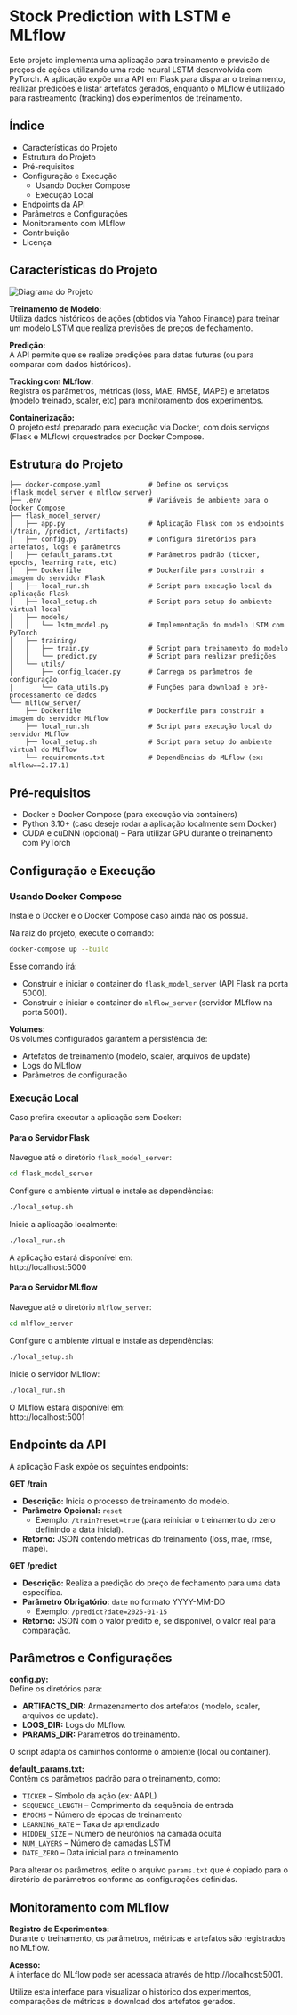 # Stock Prediction with LSTM e MLflow

Este projeto implementa uma aplicação para treinamento e previsão de preços de ações utilizando uma rede neural LSTM desenvolvida com PyTorch. A aplicação expõe uma API em Flask para disparar o treinamento, realizar predições e listar artefatos gerados, enquanto o MLflow é utilizado para rastreamento (tracking) dos experimentos de treinamento.

## Índice
- Características do Projeto
- Estrutura do Projeto
- Pré-requisitos
- Configuração e Execução
  - Usando Docker Compose
  - Execução Local
- Endpoints da API
- Parâmetros e Configurações
- Monitoramento com MLflow
- Contribuição
- Licença

## Características do Projeto


![Diagrama do Projeto](https://lh3.googleusercontent.com/d/1tnj2kYu3lI3pXmBH3kHeaiyqVh5Z7hoi)


**Treinamento de Modelo:**  
Utiliza dados históricos de ações (obtidos via Yahoo Finance) para treinar um modelo LSTM que realiza previsões de preços de fechamento.

**Predição:**  
A API permite que se realize predições para datas futuras (ou para comparar com dados históricos).

**Tracking com MLflow:**  
Registra os parâmetros, métricas (loss, MAE, RMSE, MAPE) e artefatos (modelo treinado, scaler, etc) para monitoramento dos experimentos.

**Containerização:**  
O projeto está preparado para execução via Docker, com dois serviços (Flask e MLflow) orquestrados por Docker Compose.

## Estrutura do Projeto

```
├── docker-compose.yaml            # Define os serviços (flask_model_server e mlflow_server)
├── .env                           # Variáveis de ambiente para o Docker Compose
├── flask_model_server/            
│   ├── app.py                     # Aplicação Flask com os endpoints (/train, /predict, /artifacts)
│   ├── config.py                  # Configura diretórios para artefatos, logs e parâmetros
│   ├── default_params.txt         # Parâmetros padrão (ticker, epochs, learning rate, etc)
│   ├── Dockerfile                 # Dockerfile para construir a imagem do servidor Flask
│   ├── local_run.sh               # Script para execução local da aplicação Flask
│   ├── local_setup.sh             # Script para setup do ambiente virtual local
│   ├── models/
│   │   └── lstm_model.py          # Implementação do modelo LSTM com PyTorch
│   ├── training/
│   │   ├── train.py               # Script para treinamento do modelo
│   │   └── predict.py             # Script para realizar predições
│   └── utils/
│       ├── config_loader.py       # Carrega os parâmetros de configuração
│       └── data_utils.py          # Funções para download e pré-processamento de dados
└── mlflow_server/
    ├── Dockerfile                 # Dockerfile para construir a imagem do servidor MLflow
    ├── local_run.sh               # Script para execução local do servidor MLflow
    ├── local_setup.sh             # Script para setup do ambiente virtual do MLflow
    └── requirements.txt           # Dependências do MLflow (ex: mlflow==2.17.1)
```

## Pré-requisitos

- Docker e Docker Compose (para execução via containers)
- Python 3.10+ (caso deseje rodar a aplicação localmente sem Docker)
- CUDA e cuDNN (opcional) – Para utilizar GPU durante o treinamento com PyTorch

## Configuração e Execução

### Usando Docker Compose

Instale o Docker e o Docker Compose caso ainda não os possua.

Na raiz do projeto, execute o comando:

```bash
docker-compose up --build
```

Esse comando irá:
- Construir e iniciar o container do `flask_model_server` (API Flask na porta 5000).
- Construir e iniciar o container do `mlflow_server` (servidor MLflow na porta 5001).

**Volumes:**  
Os volumes configurados garantem a persistência de:
- Artefatos de treinamento (modelo, scaler, arquivos de update)
- Logs do MLflow
- Parâmetros de configuração

### Execução Local

Caso prefira executar a aplicação sem Docker:

#### Para o Servidor Flask

Navegue até o diretório `flask_model_server`:

```bash
cd flask_model_server
```

Configure o ambiente virtual e instale as dependências:

```bash
./local_setup.sh
```

Inicie a aplicação localmente:

```bash
./local_run.sh
```

A aplicação estará disponível em:  
http://localhost:5000

#### Para o Servidor MLflow

Navegue até o diretório `mlflow_server`:

```bash
cd mlflow_server
```

Configure o ambiente virtual e instale as dependências:

```bash
./local_setup.sh
```

Inicie o servidor MLflow:

```bash
./local_run.sh
```

O MLflow estará disponível em:  
http://localhost:5001

## Endpoints da API

A aplicação Flask expõe os seguintes endpoints:

**GET /train**  
- **Descrição:** Inicia o processo de treinamento do modelo.  
- **Parâmetro Opcional:** `reset`  
  - Exemplo: `/train?reset=true` (para reiniciar o treinamento do zero definindo a data inicial).  
- **Retorno:** JSON contendo métricas do treinamento (loss, mae, rmse, mape).

**GET /predict**  
- **Descrição:** Realiza a predição do preço de fechamento para uma data específica.  
- **Parâmetro Obrigatório:** `date` no formato YYYY-MM-DD  
  - Exemplo: `/predict?date=2025-01-15`  
- **Retorno:** JSON com o valor predito e, se disponível, o valor real para comparação.

## Parâmetros e Configurações

**config.py:**  
Define os diretórios para:
- **ARTIFACTS_DIR:** Armazenamento dos artefatos (modelo, scaler, arquivos de update).
- **LOGS_DIR:** Logs do MLflow.
- **PARAMS_DIR:** Parâmetros do treinamento.

O script adapta os caminhos conforme o ambiente (local ou container).

**default_params.txt:**  
Contém os parâmetros padrão para o treinamento, como:
- `TICKER` – Símbolo da ação (ex: AAPL)
- `SEQUENCE_LENGTH` – Comprimento da sequência de entrada
- `EPOCHS` – Número de épocas de treinamento
- `LEARNING_RATE` – Taxa de aprendizado
- `HIDDEN_SIZE` – Número de neurônios na camada oculta
- `NUM_LAYERS` – Número de camadas LSTM
- `DATE_ZERO` – Data inicial para o treinamento

Para alterar os parâmetros, edite o arquivo `params.txt` que é copiado para o diretório de parâmetros conforme as configurações definidas.

## Monitoramento com MLflow

**Registro de Experimentos:**  
Durante o treinamento, os parâmetros, métricas e artefatos são registrados no MLflow.

**Acesso:**  
A interface do MLflow pode ser acessada através de http://localhost:5001.

Utilize esta interface para visualizar o histórico dos experimentos, comparações de métricas e download dos artefatos gerados.
